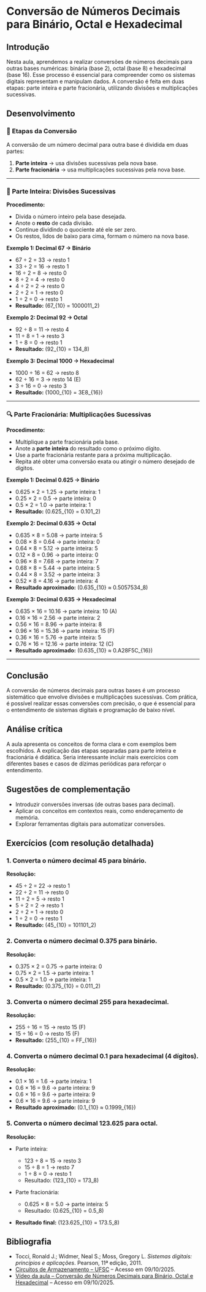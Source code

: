 ﻿# Conversão de Números Decimais para Binário, Octal e Hexadecimal

## Introdução

Nesta aula, aprendemos a realizar conversões de números decimais para outras bases numéricas: binária (base 2), octal (base 8) e hexadecimal (base 16). Esse processo é essencial para compreender como os sistemas digitais representam e manipulam dados. A conversão é feita em duas etapas: parte inteira e parte fracionária, utilizando divisões e multiplicações sucessivas.

## Desenvolvimento

### 🧮 Etapas da Conversão

A conversão de um número decimal para outra base é dividida em duas partes:

1. **Parte inteira** → usa divisões sucessivas pela nova base.
2. **Parte fracionária** → usa multiplicações sucessivas pela nova base.

---

### 🔢 Parte Inteira: Divisões Sucessivas

**Procedimento:**
- Divida o número inteiro pela base desejada.
- Anote o **resto** de cada divisão.
- Continue dividindo o quociente até ele ser zero.
- Os restos, lidos de baixo para cima, formam o número na nova base.

**Exemplo 1: Decimal 67 → Binário**
- 67 ÷ 2 = 33 → resto 1  
- 33 ÷ 2 = 16 → resto 1  
- 16 ÷ 2 = 8 → resto 0  
- 8 ÷ 2 = 4 → resto 0  
- 4 ÷ 2 = 2 → resto 0  
- 2 ÷ 2 = 1 → resto 0  
- 1 ÷ 2 = 0 → resto 1  
- **Resultado:** \(67_{10} = 1000011_2\)

**Exemplo 2: Decimal 92 → Octal**
- 92 ÷ 8 = 11 → resto 4  
- 11 ÷ 8 = 1 → resto 3  
- 1 ÷ 8 = 0 → resto 1  
- **Resultado:** \(92_{10} = 134_8\)

**Exemplo 3: Decimal 1000 → Hexadecimal**
- 1000 ÷ 16 = 62 → resto 8  
- 62 ÷ 16 = 3 → resto 14 (E)  
- 3 ÷ 16 = 0 → resto 3  
- **Resultado:** \(1000_{10} = 3E8_{16}\)

---

### 🔍 Parte Fracionária: Multiplicações Sucessivas

**Procedimento:**
- Multiplique a parte fracionária pela base.
- Anote a **parte inteira** do resultado como o próximo dígito.
- Use a parte fracionária restante para a próxima multiplicação.
- Repita até obter uma conversão exata ou atingir o número desejado de dígitos.

**Exemplo 1: Decimal 0.625 → Binário**
- 0.625 × 2 = 1.25 → parte inteira: 1  
- 0.25 × 2 = 0.5 → parte inteira: 0  
- 0.5 × 2 = 1.0 → parte inteira: 1  
- **Resultado:** \(0.625_{10} = 0.101_2\)

**Exemplo 2: Decimal 0.635 → Octal**
- 0.635 × 8 = 5.08 → parte inteira: 5  
- 0.08 × 8 = 0.64 → parte inteira: 0  
- 0.64 × 8 = 5.12 → parte inteira: 5  
- 0.12 × 8 = 0.96 → parte inteira: 0  
- 0.96 × 8 = 7.68 → parte inteira: 7  
- 0.68 × 8 = 5.44 → parte inteira: 5  
- 0.44 × 8 = 3.52 → parte inteira: 3  
- 0.52 × 8 = 4.16 → parte inteira: 4  
- **Resultado aproximado:** \(0.635_{10} ≈ 0.5057534_8\)

**Exemplo 3: Decimal 0.635 → Hexadecimal**
- 0.635 × 16 = 10.16 → parte inteira: 10 (A)  
- 0.16 × 16 = 2.56 → parte inteira: 2  
- 0.56 × 16 = 8.96 → parte inteira: 8  
- 0.96 × 16 = 15.36 → parte inteira: 15 (F)  
- 0.36 × 16 = 5.76 → parte inteira: 5  
- 0.76 × 16 = 12.16 → parte inteira: 12 (C)  
- **Resultado aproximado:** \(0.635_{10} ≈ 0.A28F5C_{16}\)

---

## Conclusão

A conversão de números decimais para outras bases é um processo sistemático que envolve divisões e multiplicações sucessivas. Com prática, é possível realizar essas conversões com precisão, o que é essencial para o entendimento de sistemas digitais e programação de baixo nível.

## Análise crítica

A aula apresenta os conceitos de forma clara e com exemplos bem escolhidos. A explicação das etapas separadas para parte inteira e fracionária é didática. Seria interessante incluir mais exercícios com diferentes bases e casos de dízimas periódicas para reforçar o entendimento.

## Sugestões de complementação

- Introduzir conversões inversas (de outras bases para decimal).
- Aplicar os conceitos em contextos reais, como endereçamento de memória.
- Explorar ferramentas digitais para automatizar conversões.

## Exercícios (com resolução detalhada)

### 1. Converta o número decimal 45 para binário.
**Resolução:**
- 45 ÷ 2 = 22 → resto 1  
- 22 ÷ 2 = 11 → resto 0  
- 11 ÷ 2 = 5 → resto 1  
- 5 ÷ 2 = 2 → resto 1  
- 2 ÷ 2 = 1 → resto 0  
- 1 ÷ 2 = 0 → resto 1  
- **Resultado:** \(45_{10} = 101101_2\)

### 2. Converta o número decimal 0.375 para binário.
**Resolução:**
- 0.375 × 2 = 0.75 → parte inteira: 0  
- 0.75 × 2 = 1.5 → parte inteira: 1  
- 0.5 × 2 = 1.0 → parte inteira: 1  
- **Resultado:** \(0.375_{10} = 0.011_2\)

### 3. Converta o número decimal 255 para hexadecimal.
**Resolução:**
- 255 ÷ 16 = 15 → resto 15 (F)  
- 15 ÷ 16 = 0 → resto 15 (F)  
- **Resultado:** \(255_{10} = FF_{16}\)

### 4. Converta o número decimal 0.1 para hexadecimal (4 dígitos).
**Resolução:**
- 0.1 × 16 = 1.6 → parte inteira: 1  
- 0.6 × 16 = 9.6 → parte inteira: 9  
- 0.6 × 16 = 9.6 → parte inteira: 9  
- 0.6 × 16 = 9.6 → parte inteira: 9  
- **Resultado aproximado:** \(0.1_{10} ≈ 0.1999_{16}\)

### 5. Converta o número decimal 123.625 para octal.
**Resolução:**
- Parte inteira:  
  - 123 ÷ 8 = 15 → resto 3  
  - 15 ÷ 8 = 1 → resto 7  
  - 1 ÷ 8 = 0 → resto 1  
  - Resultado: \(123_{10} = 173_8\)

- Parte fracionária:  
  - 0.625 × 8 = 5.0 → parte inteira: 5  
  - Resultado: \(0.625_{10} = 0.5_8\)

- **Resultado final:** \(123.625_{10} = 173.5_8\)

## Bibliografia

- Tocci, Ronald J.; Widmer, Neal S.; Moss, Gregory L. *Sistemas digitais: princípios e aplicações*. Pearson, 11ª edição, 2011.
- [Circuitos de Armazenamento – UFSC](https://www.inf.ufsc.br/~j.guntzel/isd/isd5.pdf) – Acesso em 09/10/2025.
- [Vídeo da aula – Conversão de Números Decimais para Binário, Octal e Hexadecimal](https://www.youtube.com/watch?v=53msbl3hciY) – Acesso em 09/10/2025.